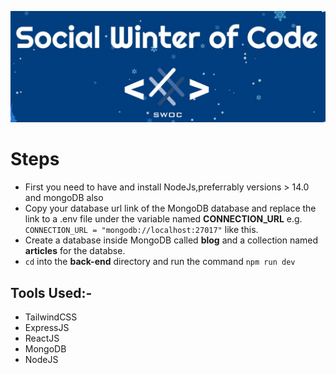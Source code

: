 ![swoc2024 Banner](./swoc.jpg)
# Steps
- First you need to have and install NodeJs,preferrably versions > 14.0 and mongoDB also
- Copy your database url link of the MongoDB database and replace the link to a .env file under the variable named **CONNECTION_URL** e.g. `CONNECTION_URL = "mongodb://localhost:27017"` like this.
- Create a database inside MongoDB called **blog** and a collection named **articles** for the databse.
- `cd` into the **back-end** directory and run the command `npm run dev`   

## Tools Used:-
- TailwindCSS
- ExpressJS
- ReactJS
- MongoDB
- NodeJS

